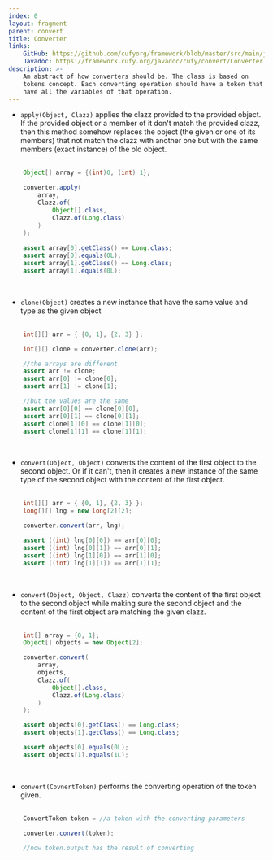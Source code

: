 ```yaml
---
index: 0
layout: fragment
parent: convert
title: Converter
links:
    GitHub: https://github.com/cufyorg/framework/blob/master/src/main/java/cufy/convert/Converter.java
    Javadoc: https://framework.cufy.org/javadoc/cufy/convert/Converter.html
description: >-
    Am abstract of how converters should be. The class is based on
    tokens concept. Each converting operation should have a token that
    have all the variables of that operation. 
---
```


- `apply(Object, Clazz)` applies the clazz provided to the provided
object. If the provided object or a member of it don't match the
provided clazz, then this method somehow replaces the object (the
given or one of its members) that not match the clazz with another one
but with the same members (exact instance) of the old object.
<br><br>
```java 
    Object[] array = {(int)0, (int) 1};

    converter.apply(
        array, 
        Clazz.of(
            Object[].class,
            Clazz.of(Long.class)
        )
    );
    
    assert array[0].getClass() == Long.class;
    assert array[0].equals(0L);
    assert array[1].getClass() == Long.class;
    assert array[1].equals(0L);
```
<br>

- `clone(Object)` creates a new instance that have the same value and
type as the given object
<br><br>
```java 
    int[][] arr = { {0, 1}, {2, 3} };

    int[][] clone = converter.clone(arr);

    //the arrays are different
    assert arr != clone;
    assert arr[0] != clone[0];
    assert arr[1] != clone[1];

    //but the values are the same
    assert arr[0][0] == clone[0][0];
    assert arr[0][1] == clone[0][1];
    assert clone[1][0] == clone[1][0];
    assert clone[1][1] == clone[1][1];
```
<br>

- `convert(Object, Object)` converts the content of the first object
to the second object. Or if it can't, then it creates a new instance
of the same type of the second object with the content of the first
object.
<br><br>
```java 
    int[][] arr = { {0, 1}, {2, 3} };
    long[][] lng = new long[2][2];

    converter.convert(arr, lng);

    assert ((int) lng[0][0]) == arr[0][0];
    assert ((int) lng[0][1]) == arr[0][1];
    assert ((int) lng[1][0]) == arr[1][0];
    assert ((int) lng[1][1]) == arr[1][1];
```
<br>

- `convert(Object, Object, Clazz)` converts the content of the first
object to the second object while making sure the second object and
the content of the first object are matching the given clazz.
<br><br>
```java 
    int[] array = {0, 1};
    Object[] objects = new Object[2];

    converter.convert(
        array, 
        objects,
        Clazz.of(
            Object[].class,
            Clazz.of(Long.class)
        )
    );

    assert objects[0].getClass() == Long.class;
    assert objects[1].getClass() == Long.class;

    assert objects[0].equals(0L);
    assert objects[1].equals(1L);
```
<br>

- `convert(CovnertToken)` performs the converting operation of the
token given.
<br><br>
```java 
    ConvertToken token = //a token with the converting parameters

    converter.convert(token);

    //now token.output has the result of converting
```